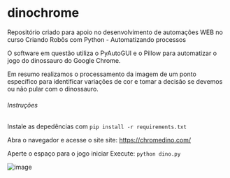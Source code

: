 # dinochrome
Repositório criado para apoio no desenvolvimento de automações WEB no curso Criando Robôs com Python - Automatizando processos


O software em questão utiliza o PyAutoGUI e o Pillow para automatizar o jogo do dinossauro do Google Chrome.

Em resumo realizamos o processamento da imagem de um ponto específico para identificar variações de cor e tomar a decisão se devemos ou não pular com o dinossauro.

###### Instruções

Instale as depedências com `pip install -r requirements.txt`

Abra o navegador e acesse o site site: https://chromedino.com/

Aperte o espaço para o jogo iniciar
Execute: `python dino.py`

![image](https://drive.google.com/uc?id=1VeyC6Uw6rbHjtON87CC5gC3I7ZeLWJKE)
